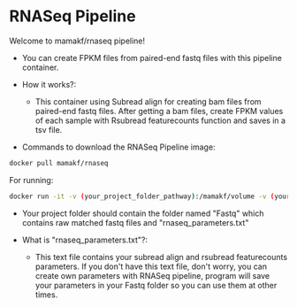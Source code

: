 # RNASeq Pipeline

Welcome to mamakf/rnaseq pipeline!

* You can create FPKM files from paired-end fastq files with this pipeline container.  
* How it works?:  
  * This container using Subread align for creating bam files from paired-end fastq files. After getting a bam files, create FPKM values of each sample with Rsubread featurecounts function and saves in a tsv file.

* Commands to download the RNASeq Pipeline image:  
```bash
docker pull mamakf/rnaseq
```
 

For running:  
```bash
docker run -it -v (your_project_folder_pathway):/mamakf/volume -v (your_indexes_ folder_pathway):/mamakf/volume/indexes mamakf/rnaseq
```

* Your project folder should contain the folder named "Fastq" which contains raw matched fastq files and "rnaseq_parameters.txt"

* What is "rnaseq_parameters.txt"?:  
  * This text file contains your subread align and rsubread featurecounts parameters. If you don't have this text file, don't worry, you can create own parameters with RNASeq pipeline, program will save your parameters in your Fastq folder so you can use them at other times.
